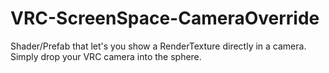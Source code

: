 # VRC-ScreenSpace-CameraOverride
Shader/Prefab that let's you show a RenderTexture directly in a camera. Simply drop your VRC camera into the sphere.
